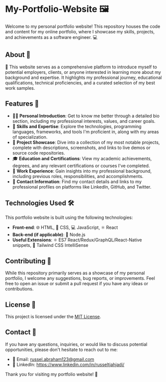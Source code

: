 # My-Portfolio-Website 🖼️ 

Welcome to my personal portfolio website! This repository houses the code and content for my online portfolio, where I showcase my skills, projects, and achievements as a software engineer. 💻

## About 🤔

🌟 This website serves as a comprehensive platform to introduce myself to potential employers, clients, or anyone interested in learning more about my background and expertise. It highlights my professional journey, educational qualifications, technical proficiencies, and a curated selection of my best work samples.

## Features 🚀

- 🙋‍♂️ **Personal Introduction**: Get to know me better through a detailed bio section, including my professional interests, values, and career goals.
- 💪 **Skills and Expertise**: Explore the technologies, programming languages, frameworks, and tools I'm proficient in, along with my areas of specialization.
- 🎨 **Project Showcase**: Dive into a collection of my most notable projects, complete with descriptions, screenshots, and links to live demos or source code repositories.
- 🎓 **Education and Certifications**: View my academic achievements, degrees, and any relevant certifications or courses I've completed.
- 💼 **Work Experience**: Gain insights into my professional background, including previous roles, responsibilities, and accomplishments.
- 📧 **Contact Information**: Find my contact details and links to my professional profiles on platforms like LinkedIn, GitHub, and Twitter.

## Technologies Used 🛠️

This portfolio website is built using the following technologies:

- **Front-end**: 🌐 HTML, 🎨 CSS, 💻 JavaScript, ⚛️ React
- **Back-end (if applicable)**: 👾 Node.js
- **Useful Extensions**: ⚛️ ES7 React/Redux/GraphQL/React-Native snippets, 🎨 Tailwind CSS IntelliSense

## Contributing 🤝

While this repository primarily serves as a showcase of my personal portfolio, I welcome any suggestions, bug reports, or improvements. Feel free to open an issue or submit a pull request if you have any ideas or contributions.

## License 📄

This project is licensed under the [MIT License](LICENSE).

## Contact 📩

If you have any questions, inquiries, or would like to discuss potential opportunities, please don't hesitate to reach out to me:

- 📧 Email: russel.abraham123@gmail.com
- 💼 LinkedIn: https://www.linkedin.com/in/russeltjahjadi/

Thank you for visiting my portfolio website! 🎉
